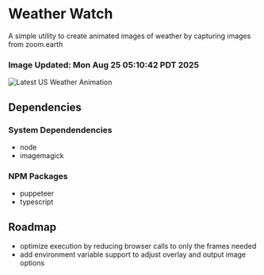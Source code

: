 # Weather Watch

A simple utility to create animated images of weather by capturing images from zoom.earth

### Image Updated: Mon Aug 25 05:10:42 PDT 2025

![Latest US Weather Animation](animations/2025-08-25.webp)

## Dependencies
### System Dependendencies
* node
* imagemagick
### NPM Packages
* puppeteer
* typescript

## Roadmap
* optimize execution by reducing browser calls to only the frames needed
* add environment variable support to adjust overlay and output image options
